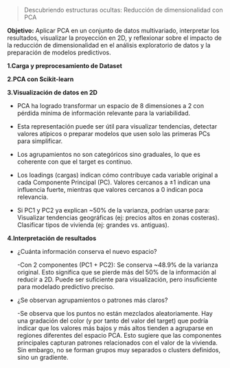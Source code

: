 
> Descubriendo estructuras ocultas: Reducción de dimensionalidad con PCA

**Objetivo:** Aplicar PCA en un conjunto de datos multivariado, interpretar los resultados, visualizar la proyección en 2D, y reflexionar sobre el impacto de la reducción de dimensionalidad en el análisis exploratorio de datos y la preparación de modelos predictivos.



**1.Carga y preprocesamiento de Dataset**

**2.PCA con Scikit-learn**

**3.Visualización de datos en 2D**

- PCA ha logrado transformar un espacio de 8 dimensiones a 2 con pérdida mínima de información relevante para la variabilidad.

- Esta representación puede ser útil para visualizar tendencias, detectar valores atípicos o preparar modelos que usen solo las primeras PCs para simplificar.

- Los agrupamientos no son categóricos sino graduales, lo que es coherente con que el target es continuo.

- Los loadings (cargas) indican cómo contribuye cada variable original a cada Componente Principal (PC). Valores cercanos a ±1 indican una influencia fuerte, mientras que valores cercanos a 0 indican poca relevancia.
- Si PC1 y PC2 ya explican ~50% de la varianza, podrían usarse para:
Visualizar tendencias geográficas (ej: precios altos en zonas costeras).
Clasificar tipos de vivienda (ej: grandes vs. antiguas).


**4.Interpretación de resultados**
- ¿Cuánta información conserva el nuevo espacio?
   
     -Con 2 componentes (PC1 + PC2): Se conserva ~48.9% de la varianza original.
Esto significa que se pierde más del 50% de la información al reducir a 2D.
Puede ser suficiente para visualización, pero insuficiente para modelado predictivo preciso.

- ¿Se observan agrupamientos o patrones más claros?

   -Se observa que los puntos no están mezclados aleatoriamente. Hay una gradación del color (y por tanto del valor del target) que podría indicar que los valores más bajos y más altos tienden a agruparse en regiones diferentes del espacio PCA. Esto sugiere que las componentes principales capturan patrones relacionados con el valor de la vivienda.
Sin embargo, no se forman grupos muy separados o clusters definidos, sino un gradiente.


